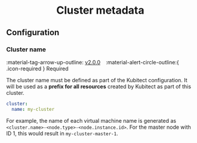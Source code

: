 [tag 2.0.0]: https://github.com/MusicDin/kubitect/releases/tag/v2.0.0

<h1 align="center">Cluster metadata</h1>

## Configuration

### Cluster name

:material-tag-arrow-up-outline: [v2.0.0][tag 2.0.0]
&ensp;
:material-alert-circle-outline:{ .icon-required } Required

The cluster name must be defined as part of the Kubitect configuration.
It will be used as a **prefix for all resources** created by Kubitect as part of this cluster.

```yaml
cluster:
  name: my-cluster
```

For example, the name of each virtual machine name is generated as `<cluster.name>-<node.type>-<node.instance.id>`.
For the master node with ID 1, this would result in `my-cluster-master-1`.

